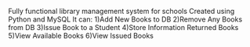 Fully functional library management system for schools
Created using Python and MySQL
It can:
1)Add New Books to DB
2)Remove Any Books from DB
3)Issue Book to a Student
4)Store Information Returned Books
5)View Available Books
6)View Issued Books
